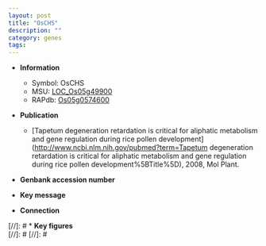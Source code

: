 ```yaml
---
layout: post
title: "OsCHS"
description: ""
category: genes
tags: 
---
```


* **Information**  
    + Symbol: OsCHS  
    + MSU: [LOC_Os05g49900](http://rice.plantbiology.msu.edu/cgi-bin/ORF_infopage.cgi?orf=LOC_Os05g49900)  
    + RAPdb: [Os05g0574600](http://rapdb.dna.affrc.go.jp/viewer/gbrowse_details/irgsp1?name=Os05g0574600)  

* **Publication**  
    + [Tapetum degeneration retardation is critical for aliphatic metabolism and gene regulation during rice pollen development](http://www.ncbi.nlm.nih.gov/pubmed?term=Tapetum degeneration retardation is critical for aliphatic metabolism and gene regulation during rice pollen development%5BTitle%5D), 2008, Mol Plant.

* **Genbank accession number**  

* **Key message**  

* **Connection**  

[//]: # * **Key figures**  
[//]: # 
[//]: # 
